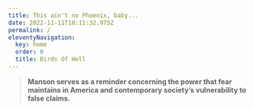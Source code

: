 ```yaml
---
title: This ain't no Phoenix, baby...
date: 2022-11-11T18:11:32.975Z
permalink: /
eleventyNavigation:
  key: home
  order: 0
  title: Birds Of Hell
---
```

> **Manson serves as a reminder concerning the power that fear maintains in America and contemporary society’s vulnerability to false claims.**